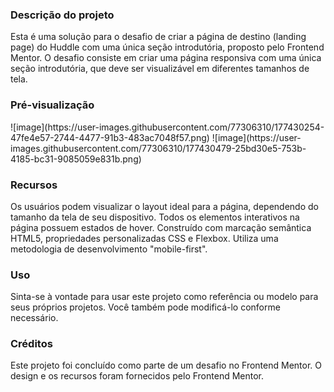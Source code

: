 <h3> Descrição do projeto </h3>
Esta é uma solução para o desafio de criar a página de destino (landing page) do Huddle com uma única seção introdutória, proposto pelo Frontend Mentor. O desafio consiste em criar uma página responsiva com uma única seção introdutória, que deve ser visualizável em diferentes tamanhos de tela. 

<h3> Pré-visualização </h3>
![image](https://user-images.githubusercontent.com/77306310/177430254-47fe4e57-2744-4477-91b3-483ac7048f57.png)
![image](https://user-images.githubusercontent.com/77306310/177430479-25bd30e5-753b-4185-bc31-9085059e831b.png)


<h3> Recursos </h3>
Os usuários podem visualizar o layout ideal para a página, dependendo do tamanho da tela de seu dispositivo.
Todos os elementos interativos na página possuem estados de hover.
Construído com marcação semântica HTML5, propriedades personalizadas CSS e Flexbox.
Utiliza uma metodologia de desenvolvimento "mobile-first".

<h3> Uso </h3>
Sinta-se à vontade para usar este projeto como referência ou modelo para seus próprios projetos. Você também pode modificá-lo conforme necessário.

<h3> Créditos </h3>
Este projeto foi concluído como parte de um desafio no Frontend Mentor. O design e os recursos foram fornecidos pelo Frontend Mentor.

